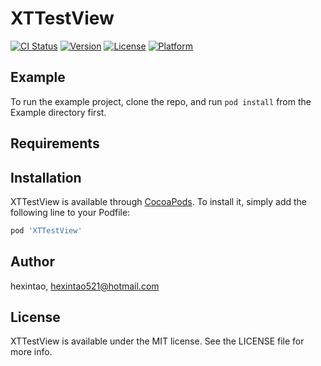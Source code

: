 # XTTestView

[![CI Status](https://img.shields.io/travis/hexintao/XTTestView.svg?style=flat)](https://travis-ci.org/hexintao/XTTestView)
[![Version](https://img.shields.io/cocoapods/v/XTTestView.svg?style=flat)](https://cocoapods.org/pods/XTTestView)
[![License](https://img.shields.io/cocoapods/l/XTTestView.svg?style=flat)](https://cocoapods.org/pods/XTTestView)
[![Platform](https://img.shields.io/cocoapods/p/XTTestView.svg?style=flat)](https://cocoapods.org/pods/XTTestView)

## Example

To run the example project, clone the repo, and run `pod install` from the Example directory first.

## Requirements

## Installation

XTTestView is available through [CocoaPods](https://cocoapods.org). To install
it, simply add the following line to your Podfile:

```ruby
pod 'XTTestView'
```

## Author

hexintao, hexintao521@hotmail.com

## License

XTTestView is available under the MIT license. See the LICENSE file for more info.
